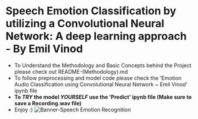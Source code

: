 # Speech Emotion Classification by utilizing a Convolutional Neural Network: A deep learning approach - By Emil Vinod
  - To Understand the Methodology and Basic Concepts behind the Project please check out README-(Methodology).md
  - To follow preprocessing and model code please check the 'Emotion Audio Classification using Convolutional Neural Network ~ Emil Vinod' ipynb file
  - **To *TRY* the model *YOURSELF* use the 'Predict' ipynb file (Make sure to save a Recording.wav file)**
  - Enjoy :)
![Banner-Speech Emotion Recognition](https://github.com/EmilVl6/Speech-Emotion-Classification-by-utilizing-a-Convolutional-Neural-Network/assets/93434155/ba226289-2190-4098-9ae1-a0813f22635e)
